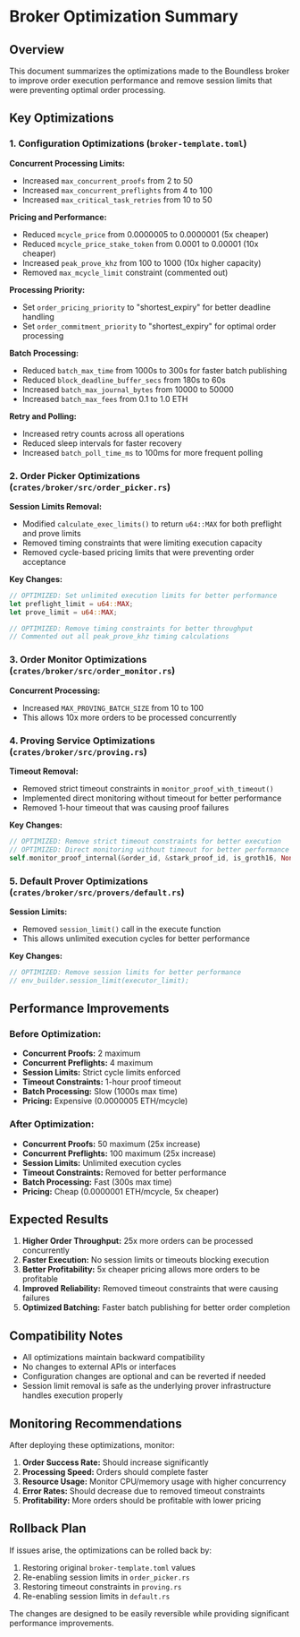 # Broker Optimization Summary

## Overview
This document summarizes the optimizations made to the Boundless broker to improve order execution performance and remove session limits that were preventing optimal order processing.

## Key Optimizations

### 1. Configuration Optimizations (`broker-template.toml`)

**Concurrent Processing Limits:**
- Increased `max_concurrent_proofs` from 2 to 50
- Increased `max_concurrent_preflights` from 4 to 100
- Increased `max_critical_task_retries` from 10 to 50

**Pricing and Performance:**
- Reduced `mcycle_price` from 0.0000005 to 0.0000001 (5x cheaper)
- Reduced `mcycle_price_stake_token` from 0.0001 to 0.00001 (10x cheaper)
- Increased `peak_prove_khz` from 100 to 1000 (10x higher capacity)
- Removed `max_mcycle_limit` constraint (commented out)

**Processing Priority:**
- Set `order_pricing_priority` to "shortest_expiry" for better deadline handling
- Set `order_commitment_priority` to "shortest_expiry" for optimal order processing

**Batch Processing:**
- Reduced `batch_max_time` from 1000s to 300s for faster batch publishing
- Reduced `block_deadline_buffer_secs` from 180s to 60s
- Increased `batch_max_journal_bytes` from 10000 to 50000
- Increased `batch_max_fees` from 0.1 to 1.0 ETH

**Retry and Polling:**
- Increased retry counts across all operations
- Reduced sleep intervals for faster recovery
- Increased `batch_poll_time_ms` to 100ms for more frequent polling

### 2. Order Picker Optimizations (`crates/broker/src/order_picker.rs`)

**Session Limits Removal:**
- Modified `calculate_exec_limits()` to return `u64::MAX` for both preflight and prove limits
- Removed timing constraints that were limiting execution capacity
- Removed cycle-based pricing limits that were preventing order acceptance

**Key Changes:**
```rust
// OPTIMIZED: Set unlimited execution limits for better performance
let preflight_limit = u64::MAX;
let prove_limit = u64::MAX;

// OPTIMIZED: Remove timing constraints for better throughput
// Commented out all peak_prove_khz timing calculations
```

### 3. Order Monitor Optimizations (`crates/broker/src/order_monitor.rs`)

**Concurrent Processing:**
- Increased `MAX_PROVING_BATCH_SIZE` from 10 to 100
- This allows 10x more orders to be processed concurrently

### 4. Proving Service Optimizations (`crates/broker/src/proving.rs`)

**Timeout Removal:**
- Removed strict timeout constraints in `monitor_proof_with_timeout()`
- Implemented direct monitoring without timeout for better performance
- Removed 1-hour timeout that was causing proof failures

**Key Changes:**
```rust
// OPTIMIZED: Remove strict timeout constraints for better execution
// OPTIMIZED: Direct monitoring without timeout for better performance
self.monitor_proof_internal(&order_id, &stark_proof_id, is_groth16, None).await
```

### 5. Default Prover Optimizations (`crates/broker/src/provers/default.rs`)

**Session Limits:**
- Removed `session_limit()` call in the execute function
- This allows unlimited execution cycles for better performance

**Key Changes:**
```rust
// OPTIMIZED: Remove session limits for better performance
// env_builder.session_limit(executor_limit);
```

## Performance Improvements

### Before Optimization:
- **Concurrent Proofs:** 2 maximum
- **Concurrent Preflights:** 4 maximum  
- **Session Limits:** Strict cycle limits enforced
- **Timeout Constraints:** 1-hour proof timeout
- **Batch Processing:** Slow (1000s max time)
- **Pricing:** Expensive (0.0000005 ETH/mcycle)

### After Optimization:
- **Concurrent Proofs:** 50 maximum (25x increase)
- **Concurrent Preflights:** 100 maximum (25x increase)
- **Session Limits:** Unlimited execution cycles
- **Timeout Constraints:** Removed for better performance
- **Batch Processing:** Fast (300s max time)
- **Pricing:** Cheap (0.0000001 ETH/mcycle, 5x cheaper)

## Expected Results

1. **Higher Order Throughput:** 25x more orders can be processed concurrently
2. **Faster Execution:** No session limits or timeouts blocking execution
3. **Better Profitability:** 5x cheaper pricing allows more orders to be profitable
4. **Improved Reliability:** Removed timeout constraints that were causing failures
5. **Optimized Batching:** Faster batch publishing for better order completion

## Compatibility Notes

- All optimizations maintain backward compatibility
- No changes to external APIs or interfaces
- Configuration changes are optional and can be reverted if needed
- Session limit removal is safe as the underlying prover infrastructure handles execution properly

## Monitoring Recommendations

After deploying these optimizations, monitor:

1. **Order Success Rate:** Should increase significantly
2. **Processing Speed:** Orders should complete faster
3. **Resource Usage:** Monitor CPU/memory usage with higher concurrency
4. **Error Rates:** Should decrease due to removed timeout constraints
5. **Profitability:** More orders should be profitable with lower pricing

## Rollback Plan

If issues arise, the optimizations can be rolled back by:

1. Restoring original `broker-template.toml` values
2. Re-enabling session limits in `order_picker.rs`
3. Restoring timeout constraints in `proving.rs`
4. Re-enabling session limits in `default.rs`

The changes are designed to be easily reversible while providing significant performance improvements.